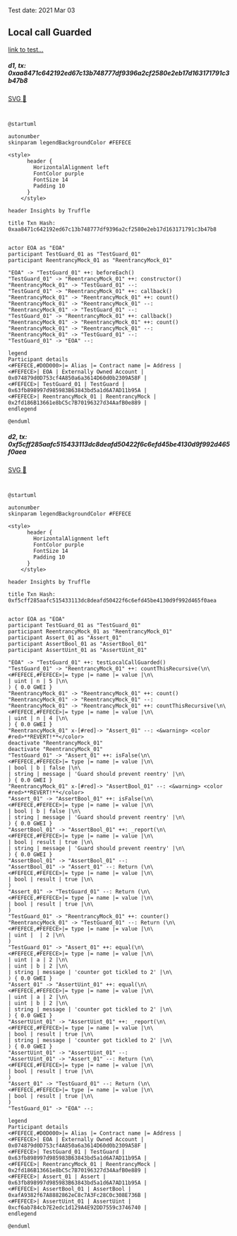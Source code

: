 Test date: 2021 Mar 03



## Local call Guarded
[link to test...](https://github.com/cds-blog-code-samples/Reentrant/blob/master/test/TestGuard.sol#L38)

##### d1, tx: 0xaa8471c642192ed67c13b748777df9396a2cf2580e2eb17d163171791c3b47b8

[SVG :telescope:](https://www.planttext.com/api/plantuml/svg/xLJ9Rjim4BtpAuZaqY8DIeeIbo0r8czD3qM2DlU2csmXCcLG56gdwR-NabN3Zji2kLS7IfpbpSp3F05mqmJfGxkg091jg5sxKjQ3vh5qQ-db2bPsOPqPI_suy7NhpAIkQW_FvxFvR383uBe9sygE0EoVfPN6UlXZk49uM_logNP1LdbLBjpAkX0HYx0Fc4Vd3dBT-dLbZnnVooSBSRgttKjZIhU060scd_tx-ltG11ZgVt9DkLY61gejVF1jKKHS4CfGMVYmSV1MDiihY3PIyfHXJTC4YyGQoZGcYgMSCMOAGGILYIwIZ2ERM8MPmPHWXfd0cgYKAGuYPJh4rcTtEPGDF8llCn1f2wKkrpAE-c2RyB6Ltdn3k8yuD1o7Vh6H6o-TtdwkzUFl-1Fh6G1z6NWvUe46BowkeB95xUrCwkMRj-25lyiunUlJTEsQuDjkc2xl3r6dvIulh-1hIiYgKd6B_e7_r-PQ5rwNjklj_nXms9NE2NPA1lS7IsTia6NLWEj1p-_EfsYA41ezVu1Hi743uyUaxihh09rSsSwG6-Dj4ttxlD5phu5uReBrBdAqXNVVdJKmr_tSqOKsgDEMC6ZACgABDESPabGIYjCfHGQfX22HPtn-37oaeODh3qb9eRZWGZ0ZU2Ou6LF2Kw9C9h6XESkd62kHvSUGfrfxQUl1ay9WJiUOK8ejLvDCip53M52IC4FIN1PZP3aN4JmIEz0BRk8PVwU_0000)


```plantuml


@startuml

autonumber
skinparam legendBackgroundColor #FEFECE

<style>
      header {
        HorizontalAlignment left
        FontColor purple
        FontSize 14
        Padding 10
      }
    </style>

header Insights by Truffle

title Txn Hash: 0xaa8471c642192ed67c13b748777df9396a2cf2580e2eb17d163171791c3b47b8


actor EOA as "EOA"
participant TestGuard_01 as "TestGuard_01"
participant ReentrancyMock_01 as "ReentrancyMock_01"

"EOA" -> "TestGuard_01" ++: beforeEach()
"TestGuard_01" -> "ReentrancyMock_01" ++: constructor()
"ReentrancyMock_01" -> "TestGuard_01" --: 
"TestGuard_01" -> "ReentrancyMock_01" ++: callback()
"ReentrancyMock_01" -> "ReentrancyMock_01" ++: count()
"ReentrancyMock_01" -> "ReentrancyMock_01" --: 
"ReentrancyMock_01" -> "TestGuard_01" --: 
"TestGuard_01" -> "ReentrancyMock_01" ++: callback()
"ReentrancyMock_01" -> "ReentrancyMock_01" ++: count()
"ReentrancyMock_01" -> "ReentrancyMock_01" --: 
"ReentrancyMock_01" -> "TestGuard_01" --: 
"TestGuard_01" -> "EOA" --: 

legend
Participant details
<#FEFECE,#D0D000>|= Alias |= Contract name |= Address |
<#FEFECE>| EOA | Externally Owned Account | 0x074879d0D753cf4A850a6a3614D60d0b2309A58F |
<#FEFECE>| TestGuard_01 | TestGuard | 0x63fb898997d985983B63843bd5a1d6A7AD11b95A |
<#FEFECE>| ReentrancyMock_01 | ReentrancyMock | 0x2fd186B13661e8bC5c7B70196327d34AafB0e889 |
endlegend

@enduml
```

##### d2, tx: 0xf5cff285aafc515433113dc8deafd50422f6c6efd45be4130d9f992d465f0aea

[SVG :telescope:](https://www.planttext.com/api/plantuml/svg/vLTjRzis4FxENy6bmDgaoqgzKu5dLBRbji265fwtVLY7WY8fHuWiUIILsgttttUIPSTlJL-I5HjcMA9uF3syvtWyyH1wgWrJffhc2B7Ab4KrJQH2-YehPaonASxbH1QYn_ZLH9LL8VfbNYhyO1WFutwCK4URHIwx23U_Iyc4LFXzsyNuUQcoTsLXM1xbsQIOoi80Oces2aCON47EAZNBvSx0pzaxYIrt8tl5XCYA2RP8A_ghQJjFMYDGE_-BGcUJIwDnii1ZLQKfu2AJcLpYyRp0pvc-lC1addeyJMtgCPPop_9Snx4iHt0g94k5HrpRJdtkorIuNY9Too4YJCFG5gxlfOH9Xi1bt83fySi8CurFe3r1u3QJyMp6WEfOQlEiOagy8LQZiItOLHr9y8rY1L_yLFAhjVw1TFUbI6kfp5fvqpkcr2lBV5UnbHnJ_YKhzb1RoGb23KjytjqZWny_li0693-MdELzbkVDa1IFJj6UPltk8R46W4E8cV5bfaUILqfdr_BHw-8rwhJnzbtRTfS_OBEOIGnjmQPDUyto2XvgzIMkm5oyn0LStafsYjzZyZt1ptwBNq3S73FWOtRLJ3xzjVFp2_n5qzmlVVUJwS_FVt-WfFYZjkycb1eUdM_VCbN0rklY3byb0D3idfsDub_ZqVYRixFEaqRUHR1vkCckcP57e_SZmqSYPSkKsaMP7h9SVw5V4WXvy4a2LrgZhENQg3glBF5KQiqc8CSF6okmlYohNE2PajTrxbADoOk7Tt3gUjjzhcDtrkGGxT_kcttonncyKN9MAdCd1ahgAg_3twZgwxDORViFwcrqHj9Kgi3tpVJq84xsTjG_ElNdvNcfRicezsnscn7XRzzYxLwkaNzMBB_JVEncmeqisPOTYylMENXI6WmVvgjS2cnARDyQatiSrj_h_noFZU4VuF9LCyIzCzZE3aVq_c_PONMKh7s2LdK6UhLr5XNIi2pNMrOCo80GKbi1vGGSJk6XNzRPWvkDFP4GC3sCRTxhBfiJEjpdi9W574qN-ENR0jOouiqAmn2Pay2bGIZ88F0SdheHzGZpcUDRxi0dWYIsGyB8eyDTu9qJ_bQtWVITDA4X3SD0XDGBgTFp7UewYV2O9VmeY0QMbOHUj0jvM0dionfmEnKMzNkMu_kMf4dVuq4l85ReEtOW73TYQOz8IiDTy9kAOVry1qjtAuljVWFAqYXqA1HHGKGfjQblopxbGUGCkKtxX3k4ne7Zzuw1hYkGxNu3obEV9G5rUHB4jXJS4fOTHcuSsWDOEI_aJk3wWKi05EAfZIhq5EvGu_uD)


```plantuml


@startuml

autonumber
skinparam legendBackgroundColor #FEFECE

<style>
      header {
        HorizontalAlignment left
        FontColor purple
        FontSize 14
        Padding 10
      }
    </style>

header Insights by Truffle

title Txn Hash: 0xf5cff285aafc515433113dc8deafd50422f6c6efd45be4130d9f992d465f0aea


actor EOA as "EOA"
participant TestGuard_01 as "TestGuard_01"
participant ReentrancyMock_01 as "ReentrancyMock_01"
participant Assert_01 as "Assert_01"
participant AssertBool_01 as "AssertBool_01"
participant AssertUint_01 as "AssertUint_01"

"EOA" -> "TestGuard_01" ++: testLocalCallGuarded()
"TestGuard_01" -> "ReentrancyMock_01" ++: countThisRecursive(\n\
<#FEFECE,#FEFECE>|= type |= name |= value |\n\
| uint | n | 5 |\n\
) { 0.0 GWEI }
"ReentrancyMock_01" -> "ReentrancyMock_01" ++: count()
"ReentrancyMock_01" -> "ReentrancyMock_01" --: 
"ReentrancyMock_01" -> "ReentrancyMock_01" ++: countThisRecursive(\n\
<#FEFECE,#FEFECE>|= type |= name |= value |\n\
| uint | n | 4 |\n\
) { 0.0 GWEI }
"ReentrancyMock_01" x-[#red]-> "Assert_01" --: <&warning> <color #red>**REVERT!**</color>
deactivate "ReentrancyMock_01"
deactivate "ReentrancyMock_01"
"TestGuard_01" -> "Assert_01" ++: isFalse(\n\
<#FEFECE,#FEFECE>|= type |= name |= value |\n\
| bool | b | false |\n\
| string | message | 'Guard should prevent reentry' |\n\
) { 0.0 GWEI }
"ReentrancyMock_01" x-[#red]-> "AssertBool_01" --: <&warning> <color #red>**REVERT!**</color>
"Assert_01" -> "AssertBool_01" ++: isFalse(\n\
<#FEFECE,#FEFECE>|= type |= name |= value |\n\
| bool | b | false |\n\
| string | message | 'Guard should prevent reentry' |\n\
) { 0.0 GWEI }
"AssertBool_01" -> "AssertBool_01" ++: _report(\n\
<#FEFECE,#FEFECE>|= type |= name |= value |\n\
| bool | result | true |\n\
| string | message | 'Guard should prevent reentry' |\n\
) { 0.0 GWEI }
"AssertBool_01" -> "AssertBool_01" --: 
"AssertBool_01" -> "Assert_01" --: Return (\n\
<#FEFECE,#FEFECE>|= type |= name |= value |\n\
| bool | result | true |\n\
)
"Assert_01" -> "TestGuard_01" --: Return (\n\
<#FEFECE,#FEFECE>|= type |= name |= value |\n\
| bool | result | true |\n\
)
"TestGuard_01" -> "ReentrancyMock_01" ++: counter()
"ReentrancyMock_01" -> "TestGuard_01" --: Return (\n\
<#FEFECE,#FEFECE>|= type |= name |= value |\n\
| uint |  | 2 |\n\
)
"TestGuard_01" -> "Assert_01" ++: equal(\n\
<#FEFECE,#FEFECE>|= type |= name |= value |\n\
| uint | a | 2 |\n\
| uint | b | 2 |\n\
| string | message | 'counter got tickled to 2' |\n\
) { 0.0 GWEI }
"Assert_01" -> "AssertUint_01" ++: equal(\n\
<#FEFECE,#FEFECE>|= type |= name |= value |\n\
| uint | a | 2 |\n\
| uint | b | 2 |\n\
| string | message | 'counter got tickled to 2' |\n\
) { 0.0 GWEI }
"AssertUint_01" -> "AssertUint_01" ++: _report(\n\
<#FEFECE,#FEFECE>|= type |= name |= value |\n\
| bool | result | true |\n\
| string | message | 'counter got tickled to 2' |\n\
) { 0.0 GWEI }
"AssertUint_01" -> "AssertUint_01" --: 
"AssertUint_01" -> "Assert_01" --: Return (\n\
<#FEFECE,#FEFECE>|= type |= name |= value |\n\
| bool | result | true |\n\
)
"Assert_01" -> "TestGuard_01" --: Return (\n\
<#FEFECE,#FEFECE>|= type |= name |= value |\n\
| bool | result | true |\n\
)
"TestGuard_01" -> "EOA" --: 

legend
Participant details
<#FEFECE,#D0D000>|= Alias |= Contract name |= Address |
<#FEFECE>| EOA | Externally Owned Account | 0x074879d0D753cf4A850a6a3614D60d0b2309A58F |
<#FEFECE>| TestGuard_01 | TestGuard | 0x63fb898997d985983B63843bd5a1d6A7AD11b95A |
<#FEFECE>| ReentrancyMock_01 | ReentrancyMock | 0x2fd186B13661e8bC5c7B70196327d34AafB0e889 |
<#FEFECE>| Assert_01 | Assert | 0x63fb898997d985983B63843bd5a1d6A7AD11b95A |
<#FEFECE>| AssertBool_01 | AssertBool | 0xafA9382f67A8882862eC8c7A3Fc28C0c308E736B |
<#FEFECE>| AssertUint_01 | AssertUint | 0xcf6ab784cb7E2edc1d129A4E92DD7559c3746740 |
endlegend

@enduml
```
